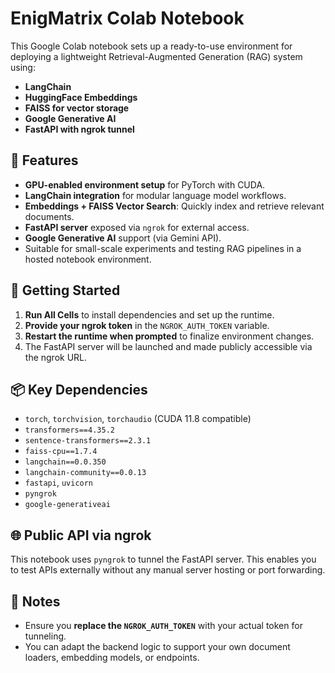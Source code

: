 
# EnigMatrix Colab Notebook

This Google Colab notebook sets up a ready-to-use environment for deploying a lightweight Retrieval-Augmented Generation (RAG) system using:

- **LangChain**
- **HuggingFace Embeddings**
- **FAISS for vector storage**
- **Google Generative AI**
- **FastAPI with ngrok tunnel**

## 🔧 Features

- **GPU-enabled environment setup** for PyTorch with CUDA.
- **LangChain integration** for modular language model workflows.
- **Embeddings + FAISS Vector Search**: Quickly index and retrieve relevant documents.
- **FastAPI server** exposed via `ngrok` for external access.
- **Google Generative AI** support (via Gemini API).
- Suitable for small-scale experiments and testing RAG pipelines in a hosted notebook environment.

## 🚀 Getting Started

1. **Run All Cells** to install dependencies and set up the runtime.
2. **Provide your ngrok token** in the `NGROK_AUTH_TOKEN` variable.
3. **Restart the runtime when prompted** to finalize environment changes.
4. The FastAPI server will be launched and made publicly accessible via the ngrok URL.

## 📦 Key Dependencies

- `torch`, `torchvision`, `torchaudio` (CUDA 11.8 compatible)
- `transformers==4.35.2`
- `sentence-transformers==2.3.1`
- `faiss-cpu==1.7.4`
- `langchain==0.0.350`
- `langchain-community==0.0.13`
- `fastapi`, `uvicorn`
- `pyngrok`
- `google-generativeai`

## 🌐 Public API via ngrok

This notebook uses `pyngrok` to tunnel the FastAPI server. This enables you to test APIs externally without any manual server hosting or port forwarding.

## 📄 Notes

- Ensure you **replace the `NGROK_AUTH_TOKEN`** with your actual token for tunneling.
- You can adapt the backend logic to support your own document loaders, embedding models, or endpoints.
